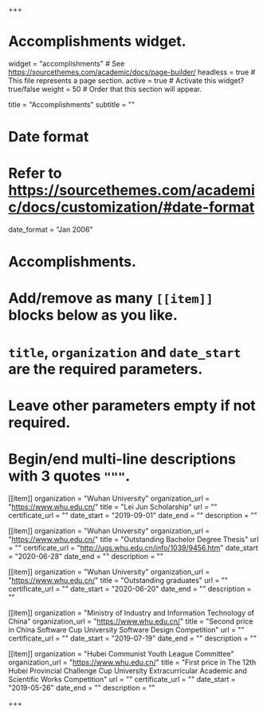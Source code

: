 +++
# Accomplishments widget.
widget = "accomplishments"  # See https://sourcethemes.com/academic/docs/page-builder/
headless = true  # This file represents a page section.
active = true  # Activate this widget? true/false
weight = 50  # Order that this section will appear.

title = "Accomplish&shy;ments"
subtitle = ""

# Date format
#   Refer to https://sourcethemes.com/academic/docs/customization/#date-format
date_format = "Jan 2006"

# Accomplishments.
#   Add/remove as many `[[item]]` blocks below as you like.
#   `title`, `organization` and `date_start` are the required parameters.
#   Leave other parameters empty if not required.
#   Begin/end multi-line descriptions with 3 quotes `"""`.

[[item]]
  organization = "Wuhan University"
  organization_url = "https://www.whu.edu.cn/"
  title = "Lei Jun Scholarship"
  url = ""
  certificate_url = ""
  date_start = "2019-09-01"
  date_end = ""
  description = ""

[[item]]
  organization = "Wuhan University"
  organization_url = "https://www.whu.edu.cn/"
  title = "Outstanding Bachelor Degree Thesis"
  url = ""
  certificate_url = "http://ugs.whu.edu.cn/info/1039/9456.htm"
  date_start = "2020-06-28"
  date_end = ""
  description = ""
  
[[item]]
  organization = "Wuhan University"
  organization_url = "https://www.whu.edu.cn/"
  title = "Outstanding graduates"
  url = ""
  certificate_url = ""
  date_start = "2020-06-20"
  date_end = ""
  description = ""

[[item]]
  organization = "Ministry of Industry and Information Technology of China"
  organization_url = "https://www.whu.edu.cn/"
  title = "Second price in China Software Cup University Software Design Competition"
  url = ""
  certificate_url = ""
  date_start = "2019-07-19"
  date_end = ""
  description = ""

[[item]]
  organization = "Hubei Communist Youth League Committee"
  organization_url = "https://www.whu.edu.cn/"
  title = "First price in The 12th Hubei Provincial Challenge Cup University Extracurricular Academic and Scientific Works Competition"
  url = ""
  certificate_url = ""
  date_start = "2019-05-26"
  date_end = ""
  description = ""

+++
